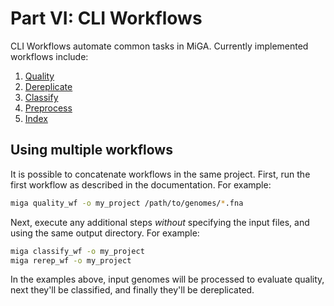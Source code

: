 # Part VI: CLI Workflows

CLI Workflows automate common tasks in MiGA.
Currently implemented workflows include:

1. [Quality](part6/quality_wf.md)
2. [Dereplicate](part6/derep_wf.md)
3. [Classify](part6/classify_wf.md)
4. [Preprocess](part6/preproc_wf.md)
5. [Index](part6/index_wf.md)

## Using multiple workflows

It is possible to concatenate workflows in the same project.
First, run the first workflow as described in the documentation.
For example:

```bash
miga quality_wf -o my_project /path/to/genomes/*.fna
```

Next, execute any additional steps *without* specifying the input files,
and using the same output directory. For example:

```bash
miga classify_wf -o my_project
miga rerep_wf -o my_project
```

In the examples above, input genomes will be processed to evaluate quality, next
they'll be classified, and finally they'll be dereplicated.

